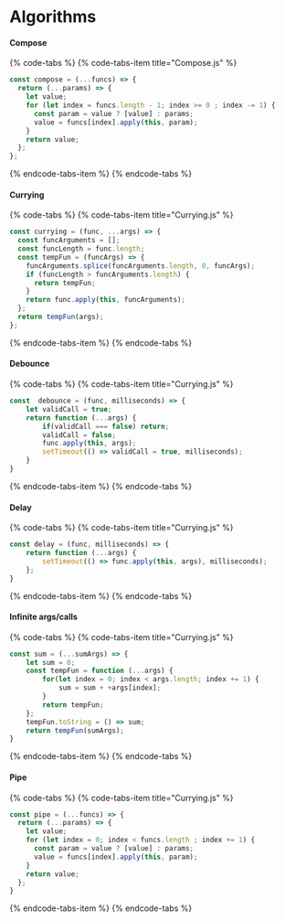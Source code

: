 # Algorithms

#### Compose

{% code-tabs %}
{% code-tabs-item title="Compose.js" %}
```javascript
const compose = (...funcs) => {
  return (...params) => {
    let value;
    for (let index = funcs.length - 1; index >= 0 ; index -= 1) {
      const param = value ? [value] : params;
      value = funcs[index].apply(this, param);
    }
    return value;
  };
};
```
{% endcode-tabs-item %}
{% endcode-tabs %}

#### Currying

{% code-tabs %}
{% code-tabs-item title="Currying.js" %}
```javascript
const currying = (func, ...args) => {
  const funcArguments = [];
  const funcLength = func.length;
  const tempFun = (funcArgs) => {
    funcArguments.splice(funcArguments.length, 0, funcArgs);
    if (funcLength > funcArguments.length) {
      return tempFun;
    }
    return func.apply(this, funcArguments);
  };
  return tempFun(args);
};
```
{% endcode-tabs-item %}
{% endcode-tabs %}

#### Debounce

{% code-tabs %}
{% code-tabs-item title="Currying.js" %}
```javascript
const  debounce = (func, milliseconds) => {
    let validCall = true;
    return function (...args) {
        if(validCall === false) return;
        validCall = false;
        func.apply(this, args);
        setTimeout(() => validCall = true, milliseconds);
    }
}
```
{% endcode-tabs-item %}
{% endcode-tabs %}

#### Delay

{% code-tabs %}
{% code-tabs-item title="Currying.js" %}
```javascript
const delay = (func, milliseconds) => {
    return function (...args) {
        setTimeout(() => func.apply(this, args), milliseconds);
    };
}
```
{% endcode-tabs-item %}
{% endcode-tabs %}

#### Infinite args/calls

{% code-tabs %}
{% code-tabs-item title="Currying.js" %}
```javascript
const sum = (...sumArgs) => {
    let sum = 0;
    const tempFun = function (...args) {
        for(let index = 0; index < args.length; index += 1) {
            sum = sum + +args[index];
        }
        return tempFun;
    };
    tempFun.toString = () => sum;
    return tempFun(sumArgs);
}
```
{% endcode-tabs-item %}
{% endcode-tabs %}

#### Pipe

{% code-tabs %}
{% code-tabs-item title="Currying.js" %}
```javascript
const pipe = (...funcs) => {
  return (...params) => {
    let value;
    for (let index = 0; index < funcs.length ; index += 1) {
      const param = value ? [value] : params;
      value = funcs[index].apply(this, param);
    }
    return value;
  };
}
```
{% endcode-tabs-item %}
{% endcode-tabs %}
